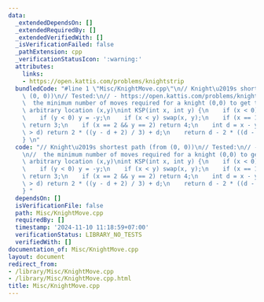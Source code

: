 ```yaml
---
data:
  _extendedDependsOn: []
  _extendedRequiredBy: []
  _extendedVerifiedWith: []
  _isVerificationFailed: false
  _pathExtension: cpp
  _verificationStatusIcon: ':warning:'
  attributes:
    links:
    - https://open.kattis.com/problems/knightstrip
  bundledCode: "#line 1 \"Misc/KnightMove.cpp\"\n// Knight\u2019s shortest path (from\
    \ (0, 0))\n// Tested:\n// - https://open.kattis.com/problems/knightstrip\n\n//\
    \  the minimum number of moves required for a knight (0,0) to get to some other\
    \ arbitrary location (x,y)\nint KSP(int x, int y) {\n    if (x < 0) x = -x;\n\
    \    if (y < 0) y = -y;\n    if (x < y) swap(x, y);\n    if (x == 1 && y == 0)\
    \ return 3;\n    if (x == 2 && y == 2) return 4;\n    int d = x - y;\n    if (y\
    \ > d) return 2 * ((y - d + 2) / 3) + d;\n    return d - 2 * ((d - y) / 4);\n\
    } \n"
  code: "// Knight\u2019s shortest path (from (0, 0))\n// Tested:\n// - https://open.kattis.com/problems/knightstrip\n\
    \n//  the minimum number of moves required for a knight (0,0) to get to some other\
    \ arbitrary location (x,y)\nint KSP(int x, int y) {\n    if (x < 0) x = -x;\n\
    \    if (y < 0) y = -y;\n    if (x < y) swap(x, y);\n    if (x == 1 && y == 0)\
    \ return 3;\n    if (x == 2 && y == 2) return 4;\n    int d = x - y;\n    if (y\
    \ > d) return 2 * ((y - d + 2) / 3) + d;\n    return d - 2 * ((d - y) / 4);\n\
    } "
  dependsOn: []
  isVerificationFile: false
  path: Misc/KnightMove.cpp
  requiredBy: []
  timestamp: '2024-11-10 11:18:59+07:00'
  verificationStatus: LIBRARY_NO_TESTS
  verifiedWith: []
documentation_of: Misc/KnightMove.cpp
layout: document
redirect_from:
- /library/Misc/KnightMove.cpp
- /library/Misc/KnightMove.cpp.html
title: Misc/KnightMove.cpp
---
```


